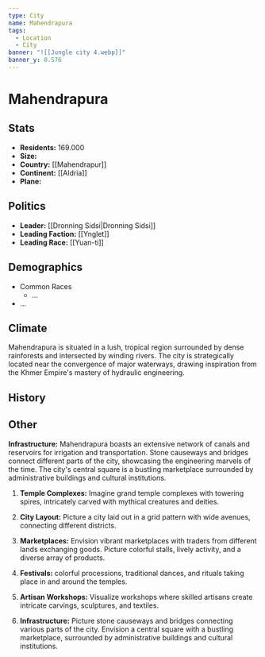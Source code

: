 ```yaml
---
type: City
name: Mahendrapura
tags:
  - Location
  - City
banner: "![[Jungle city 4.webp]]"
banner_y: 0.576
---
```

# Mahendrapura

## Stats
- **Residents:** 169.000
- **Size:** 
- **Country:** [[Mahendrapur]]
- **Continent:** [[Aldria]]
- **Plane:** 

## Politics
- **Leader:** [[Dronning Sidsi|Dronning Sidsi]]
- **Leading Faction:** [[Ynglet]]
- **Leading Race:** [[Yuan-ti]]


## Demographics
- Common Races
    - ...
- ...

## Climate
Mahendrapura is situated in a lush, tropical region surrounded by dense rainforests and intersected by winding rivers. The city is strategically located near the convergence of major waterways, drawing inspiration from the Khmer Empire's mastery of hydraulic engineering.

## History

## Other
**Infrastructure:**
Mahendrapura boasts an extensive network of canals and reservoirs for irrigation and transportation. Stone causeways and bridges connect different parts of the city, showcasing the engineering marvels of the time. The city's central square is a bustling marketplace surrounded by administrative buildings and cultural institutions.

1. **Temple Complexes:**
   Imagine grand temple complexes with towering spires, intricately carved with mythical creatures and deities.

2. **City Layout:**
   Picture a city laid out in a grid pattern with wide avenues, connecting different districts. 

3. **Marketplaces:**
   Envision vibrant marketplaces with traders from different lands exchanging goods. Picture colorful stalls, lively activity, and a diverse array of products.

4. **Festivals:**
   colorful processions, traditional dances, and rituals taking place in and around the temples.

5. **Artisan Workshops:**
   Visualize workshops where skilled artisans create intricate carvings, sculptures, and textiles.
   
6. **Infrastructure:**
   Picture stone causeways and bridges connecting various parts of the city. Envision a central square with a bustling marketplace, surrounded by administrative buildings and cultural institutions.